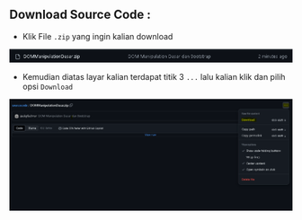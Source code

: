 ## Download Source Code : 
- Klik File `.zip` yang ingin kalian download
<img src="./Panduan/1.PNG" width="900" title="Contoh">

- Kemudian diatas layar kalian terdapat titik 3 `...` lalu kalian klik dan pilih opsi `Download`
<img src="./Panduan/2.PNG" width="900" title="Contoh">
